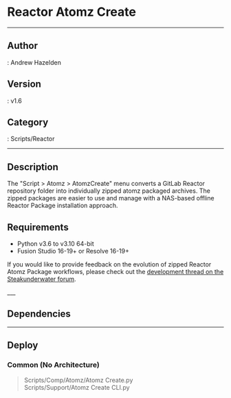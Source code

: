 # Reactor Atomz Create
___

## Author
 : Andrew Hazelden

## Version
 : v1.6

## Category
 : Scripts/Reactor
___

## Description
<p>The "Script &gt; Atomz &gt; AtomzCreate" menu converts a GitLab Reactor repository folder into individually zipped atomz packaged archives. The zipped packages are easier to use and manage with a NAS-based offline Reactor Package installation approach.</p>

<h2>Requirements</h2>
<ul>
	<li>Python v3.6 to v3.10 64-bit</li>
	<li>Fusion Studio 16-19+ or Resolve 16-19+</li>
</ul>

<p>If you would like to provide feedback on the evolution of zipped Reactor Atomz Package workflows, please check out the <a href="https://www.steakunderwater.com/wesuckless/viewtopic.php?t=6115">development thread on the Steakunderwater forum</a>.</p>
___

## Dependencies


___

## Deploy

### Common (No Architecture)

> Scripts/Comp/Atomz/Atomz Create.py  
> Scripts/Support/Atomz Create CLI.py  
